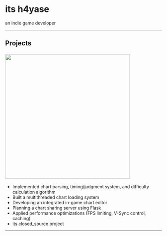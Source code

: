 #  its h4yase

an indie game developer

---

## Projects
### <img src="https://img.itch.zone/aW1nLzIxMTk4NzU4LnBuZw==/original/VEnZ1V.png" width="400">  
- Implemented chart parsing, timing/judgment system, and difficulty calculation algorithm  
- Built a multithreaded chart loading system  
- Developing an integrated in-game chart editor  
- Planning a chart sharing server using Flask  
- Applied performance optimizations (FPS limiting, V-Sync control, caching)
- its closed_source project

---
